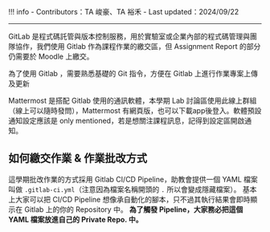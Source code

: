 !!! info
    - Contributors：TA 峻豪、TA 裕禾
    - Last updated：2024/09/22

---

GitLab 是程式碼託管與版本控制服務，用於實驗室或企業內部的程式碼管理與團隊協作，我們使用 Gitlab 作為課程作業的繳交區，但 Assignment Report 的部分仍需要於 Moodle 上繳交。  

為了使用 Gitlab ，需要熟悉基礎的 Git 指令，方便在 Gitlab 上進行作業專案上傳及更新

Mattermost 是搭配 Gitlab 使用的通訊軟體，本學期 Lab 討論區使用此線上群組（線上可以隨時發問），Mattermost 有網頁版，也可以下載app後登入。軟體預設通知設定應該是 only mentioned，若是想關注課程訊息，記得到設定區開啟通知。

## 如何繳交作業 & 作業批改方式

這學期批改作業的方式採用 Gitlab CI/CD Pipeline，助教會提供一個 YAML 檔案叫做 `.gitlab-ci.yml`（注意因為檔案名稱開頭的 `.` 所以會變成隱藏檔案）。
基本上大家可以把 CI/CD Pipeline 想像承自動化的腳本，只不過其執行結果會即時顯示在 Gitlab 上的你的 Repository 中。
**為了觸發 Pipeline，大家務必把這個 YAML 檔案放進自己的 Private Repo. 中。**
